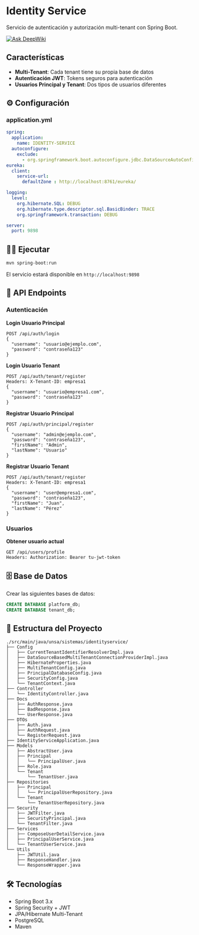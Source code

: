 # Identity Service

Servicio de autenticación y autorización multi-tenant con Spring Boot.

[![Ask DeepWiki](https://deepwiki.com/badge.svg)](https://deepwiki.com/S-kkipie/identity-microservice-spring)
## Características

- **Multi-Tenant**: Cada tenant tiene su propia base de datos
- **Autenticación JWT**: Tokens seguros para autenticación
- **Usuarios Principal y Tenant**: Dos tipos de usuarios diferentes

## ⚙️ Configuración

### application.yml
```yml
spring:
  application:
    name: IDENTITY-SERVICE
  autoconfigure:
    exclude:
      - org.springframework.boot.autoconfigure.jdbc.DataSourceAutoConfiguration
eureka:
  client:
    service-url:
      defaultZone : http://localhost:8761/eureka/

logging:
  level:
    org.hibernate.SQL: DEBUG
    org.hibernate.type.descriptor.sql.BasicBinder: TRACE
    org.springframework.transaction: DEBUG

server:
  port: 9898
```

## 🏃‍♂️ Ejecutar

```bash
mvn spring-boot:run
```

El servicio estará disponible en `http://localhost:9898`

## 📡 API Endpoints

### Autenticación

**Login Usuario Principal**
```http
POST /api/auth/login
{
  "username": "usuario@ejemplo.com",
  "password": "contraseña123"
}
```
**Login Usuario Tenant**
```http
POST /api/auth/tenant/register
Headers: X-Tenant-ID: empresa1
{
  "username": "usuario@empresa1.com",
  "password": "contraseña123"
}
```

**Registrar Usuario Principal**
```http
POST /api/auth/principal/register
{
  "username": "admin@ejemplo.com",
  "password": "contraseña123",
  "firstName": "Admin",
  "lastName": "Usuario"
}
```

**Registrar Usuario Tenant**
```http
POST /api/auth/tenant/register
Headers: X-Tenant-ID: empresa1
{
  "username": "user@empresa1.com",
  "password": "contraseña123",
  "firstName": "Juan",
  "lastName": "Pérez"
}
```

### Usuarios

**Obtener usuario actual**
```http
GET /api/users/profile
Headers: Authorization: Bearer tu-jwt-token
```

## 🗄️ Base de Datos

Crear las siguientes bases de datos:

```sql
CREATE DATABASE platform_db;
CREATE DATABASE tenant_db;
```

## 🔧 Estructura del Proyecto

```
./src/main/java/unsa/sistemas/identityservice/
├── Config
│   ├── CurrentTenantIdentifierResolverImpl.java
│   ├── DataSourceBasedMultiTenantConnectionProviderImpl.java
│   ├── HibernateProperties.java
│   ├── MultiTenantConfig.java
│   ├── PrincipalDatabaseConfig.java
│   ├── SecurityConfig.java
│   └── TenantContext.java
├── Controller
│   └── IdentityController.java
├── Docs
│   ├── AuthResponse.java
│   ├── BadResponse.java
│   └── UserResponse.java
├── DTOs
│   ├── Auth.java
│   ├── AuthRequest.java
│   └── RegisterRequest.java
├── IdentityServiceApplication.java
├── Models
│   ├── AbstractUser.java
│   ├── Principal
│   │   └── PrincipalUser.java
│   ├── Role.java
│   └── Tenant
│       └── TenantUser.java
├── Repositories
│   ├── Principal
│   │   └── PrincipalUserRepository.java
│   └── Tenant
│       └── TenantUserRepository.java
├── Security
│   ├── JWTFilter.java
│   ├── SecurityPrincipal.java
│   └── TenantFilter.java
├── Services
│   ├── ComposeUserDetailService.java
│   ├── PrincipalUserService.java
│   └── TenantUserService.java
└── Utils
    ├── JWTUtil.java
    ├── ResponseHandler.java
    └── ResponseWrapper.java

```

## 🛠️ Tecnologías

- Spring Boot 3.x
- Spring Security + JWT
- JPA/Hibernate Multi-Tenant
- PostgreSQL
- Maven